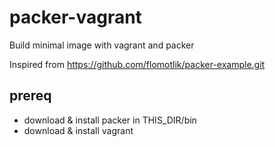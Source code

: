 # packer-vagrant
Build minimal image with vagrant and packer

Inspired from  https://github.com/flomotlik/packer-example.git

## prereq
* download & install packer in THIS_DIR/bin
* download & install vagrant

